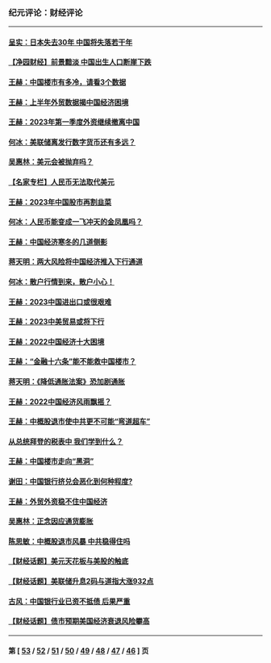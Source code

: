 ### 纪元评论：财经评论
---
#### [呈实：日本失去30年 中国将失落若干年](../../pages/nsc1026/n14078260.md) 
#### [【净园财经】前景黯淡 中国出生人口断崖下跌](../../pages/nsc1026/n14049754.md) 
#### [王赫：中国楼市有多冷，请看3个数据](../../pages/nsc1026/n14046129.md) 
#### [王赫：上半年外贸数据揭中国经济困境](../../pages/nsc1026/n14034198.md) 
#### [王赫：2023年第一季度外资继续撤离中国](../../pages/nsc1026/n13988870.md) 
#### [何冰：美联储离发行数字货币还有多远？](../../pages/nsc1026/n13986109.md) 
#### [吴惠林：美元会被抛弃吗？](../../pages/nsc1026/n13984087.md) 
#### [【名家专栏】人民币无法取代美元](../../pages/nsc1026/n13974270.md) 
#### [王赫：2023年中国股市再割韭菜](../../pages/nsc1026/n13965334.md) 
#### [何冰：人民币能变成一飞冲天的金凤凰吗？](../../pages/nsc1026/n13964999.md) 
#### [王赫：中国经济寒冬的几道侧影](../../pages/nsc1026/n13932953.md) 
#### [蒋天明：两大风险将中国经济推入下行通道](../../pages/nsc1026/n13929820.md) 
#### [何冰：散户行情到来，散户小心！](../../pages/nsc1026/n13928308.md) 
#### [王赫：2023中国进出口或很艰难](../../pages/nsc1026/n13911515.md) 
#### [王赫：2023中美贸易或将下行](../../pages/nsc1026/n13899005.md) 
#### [王赫：2022中国经济十大困境](../../pages/nsc1026/n13883766.md) 
#### [王赫：“金融十六条”能不能救中国楼市？](../../pages/nsc1026/n13868431.md) 
#### [蒋天明：《降低通胀法案》恐加剧通胀](../../pages/nsc1026/n13806996.md) 
#### [王赫：2022中国经济风雨飘摇？](../../pages/nsc1026/n13803207.md) 
#### [王赫：中概股退市使中共更不可能“弯道超车”](../../pages/nsc1026/n13802858.md) 
#### [从总统拜登的税表中 我们学到什么？](../../pages/nsc1026/n13773081.md) 
#### [王赫：中国楼市走向“黑洞”](../../pages/nsc1026/n13770647.md) 
#### [谢田：中国银行挤兑会恶化到何种程度?](../../pages/nsc1026/n13766965.md) 
#### [王赫：外贸外资稳不住中国经济](../../pages/nsc1026/n13753933.md) 
#### [吴惠林：正念因应通货膨胀](../../pages/nsc1026/n13750350.md) 
#### [陈思敏：中概股退市风暴 中共稳得住吗](../../pages/nsc1026/n13738978.md) 
#### [【财经话题】美元天花板与美股的触底](../../pages/nsc1026/n13736495.md) 
#### [【财经话题】美联储升息2码与道指大涨932点](../../pages/nsc1026/n13727377.md) 
#### [古风：中国银行业已资不抵债 后果严重](../../pages/nsc1026/n13726111.md) 
#### [【财经话题】债市预期美国经济衰退风险攀高](../../pages/nsc1026/n13698043.md) 

---
#### 第 [ [53](./53.md) / [52](./52.md) / [51](./51.md) / [50](./50.md) / [49](./49.md) / [48](./48.md) / [47](./47.md) / [46](./46.md) ] 页
